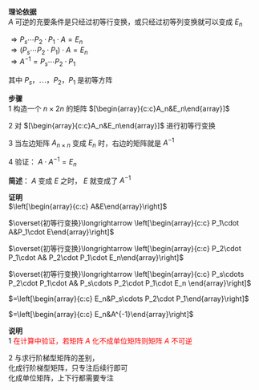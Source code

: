 **理论依据**    
 $A$ 可逆的充要条件是只经过初等行变换，或只经过初等列变换就可以变成 $E_n$     
    
 $\Rightarrow P_s\cdots P_2\cdot P_1\cdot A=E_n$     
 $\Rightarrow(P_s\cdots P_2\cdot P_1)\cdot A=E_n$     
 $\Rightarrow A^{-1}=P_s\cdots P_2\cdot P_1$     
    
其中 $P_s，\cdots，P_2，P_1$ 是初等方阵    
    
**步骤**    
1 构造一个 $n\times 2n$ 的矩阵 $[\begin{array}{c:c}A_n&E_n\end{array}]$     
    
2 对 $[\begin{array}{c:c}A_n&E_n\end{array}]$ 进行初等行变换    
    
3 当左边矩阵 $A_{n\times n}$ 变成 $E_n$ 时，右边的矩阵就是 $A^{-1}$     
    
4 验证： $A\cdot A^{-1}=E_n$     
    
**简述**： $A$ 变成 $E$ 之时， $E$ 就变成了 $A^{-1}$     
    
**证明**    
 $\left[\begin{array}{c:c}    
A&E\end{array}\right]$     
    
 $\overset{初等行变换}\longrightarrow    
\left[\begin{array}{c:c}    
P_1\cdot A&P_1\cdot E\end{array}\right]$     
    
 $\overset{初等行变换}\longrightarrow    
\left[\begin{array}{c:c}    
P_2\cdot P_1\cdot A&    
P_2\cdot P_1\cdot E_n\end{array}\right]$     
    
 $\overset{初等行变换}\longrightarrow    
\left[\begin{array}{c:c}    
P_s\cdots P_2\cdot P_1\cdot A&    
P_s\cdots P_2\cdot P_1\cdot E_n    
\end{array}\right]$     
    
 $=\left[\begin{array}{c:c}    
E_n&P_s\cdots P_2\cdot P_1\end{array}\right]$     
    
 $=\left[\begin{array}{c:c}    
E_n&A^{-1}\end{array}\right]$     
    
**说明**    
1 <font color=red>在计算中验证，若矩阵 $A$ 化不成单位矩阵则矩阵 $A$ 不可逆</font>    
    
2 与求行阶梯型矩阵的差别，    
化成行阶梯型矩阵，只专注后续行即可    
化成单位矩阵，上下行都需要专注    
